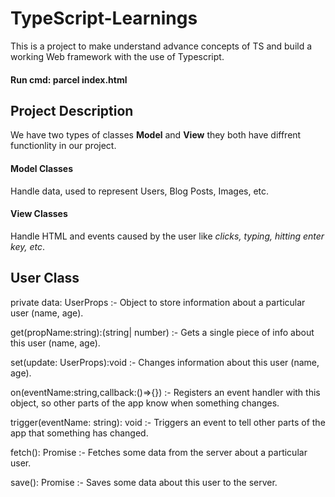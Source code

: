 # TypeScript-Learnings

This is a project to make understand advance
concepts of TS and build a working Web framework with the use of Typescript.

#### Run cmd: parcel index.html

## Project Description

We have two types of classes **Model** and **View** they both have diffrent functionlity in our project.

#### Model Classes

Handle data, used to represent Users, Blog Posts, Images, etc.

#### View Classes

Handle HTML and events caused by the user like _clicks, typing, hitting enter key, etc_.

## User Class

private data: UserProps :- Object to store information about a particular user (name, age).

get(propName:string):(string| number) :- Gets a single piece of info about this user (name, age).

set(update: UserProps):void :- Changes information about this user (name, age).

on(eventName:string,callback:()=>{}) :- Registers an event handler with this object, so other parts of the app know when something changes.

trigger(eventName: string): void :- Triggers an event to tell other parts of the app that something has changed.

fetch(): Promise :- Fetches some data from the server about a particular user.

save(): Promise :- Saves some data about this user to the server.

